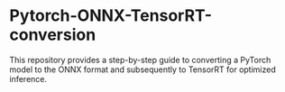 # Pytorch-ONNX-TensorRT-conversion
This repository provides a step-by-step guide to converting a PyTorch model to the ONNX format and subsequently to TensorRT for optimized inference.

